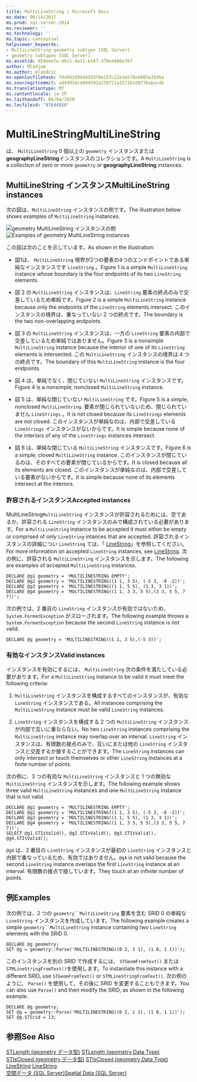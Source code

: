 ```yaml
---
title: MultiLineString | Microsoft Docs
ms.date: 06/14/2017
ms.prod: sql-server-2014
ms.reviewer: ''
ms.technology: ''
ms.topic: conceptual
helpviewer_keywords:
- MultiLineString geometry subtype [SQL Server]
- geometry subtypes [SQL Server]
ms.assetid: 95deeefe-d6c5-4a11-b347-379e4486e7b7
author: MladjoA
ms.author: mlandzic
ms.openlocfilehash: fdd093d99d055df8e15fc22e3e570e6805e35d6e
ms.sourcegitcommit: ad4d92dce894592a259721a1571b1d8736abacdb
ms.translationtype: MT
ms.contentlocale: ja-JP
ms.lasthandoff: 08/04/2020
ms.locfileid: "87644928"
---
```

# <a name="multilinestring"></a><span data-ttu-id="3bf3c-102">MultiLineString</span><span class="sxs-lookup"><span data-stu-id="3bf3c-102">MultiLineString</span></span>
  <span data-ttu-id="3bf3c-103">は、 `MultiLineString` 0 個以上の `geometry` インスタンスまたは**geographyLineString**インスタンスのコレクションです。</span><span class="sxs-lookup"><span data-stu-id="3bf3c-103">A `MultiLineString` is a collection of zero or more `geometry` or **geographyLineString** instances.</span></span>  
  
## <a name="multilinestring-instances"></a><span data-ttu-id="3bf3c-104">MultiLineString インスタンス</span><span class="sxs-lookup"><span data-stu-id="3bf3c-104">MultiLineString instances</span></span>  
 <span data-ttu-id="3bf3c-105">次の図は、`MultiLineString` インスタンスの例です。</span><span class="sxs-lookup"><span data-stu-id="3bf3c-105">The illustration below shows examples of `MultiLineString` instances.</span></span>  
  
 <span data-ttu-id="3bf3c-106">![geometry MultiLineString インスタンスの例](../../database-engine/media/multilinestring.gif "geometry MultiLineString インスタンスの例")</span><span class="sxs-lookup"><span data-stu-id="3bf3c-106">![Examples of geometry MultiLineString instances](../../database-engine/media/multilinestring.gif "Examples of geometry MultiLineString instances")</span></span>  
  
 <span data-ttu-id="3bf3c-107">この図は次のことを示しています。</span><span class="sxs-lookup"><span data-stu-id="3bf3c-107">As shown in the illustration:</span></span>  
  
-   <span data-ttu-id="3bf3c-108">図1は、 `MultiLineString` 境界が2つの要素の4つのエンドポイントである単純なインスタンスです `LineString` 。</span><span class="sxs-lookup"><span data-stu-id="3bf3c-108">Figure 1 is a simple `MultiLineString` instance whose boundary is the four endpoints of its two `LineString` elements.</span></span>  
  
-   <span data-ttu-id="3bf3c-109">図 2 の `MultiLineString` インスタンスは、`LineString` 要素の終点のみで交差しているため単純です。</span><span class="sxs-lookup"><span data-stu-id="3bf3c-109">Figure 2 is a simple `MultiLineString` instance because only the endpoints of the `LineString` elements intersect.</span></span> <span data-ttu-id="3bf3c-110">このインスタンスの境界は、重なっていない 2 つの終点です。</span><span class="sxs-lookup"><span data-stu-id="3bf3c-110">The boundary is the two non-overlapping endpoints.</span></span>  
  
-   <span data-ttu-id="3bf3c-111">図 3 の `MultiLineString` インスタンスは、一方の `LineString` 要素の内部で交差しているため単純ではありません。</span><span class="sxs-lookup"><span data-stu-id="3bf3c-111">Figure 3 is a nonsimple `MultiLineString` instance because the interior of one of its `LineString` elements is intersected.</span></span> <span data-ttu-id="3bf3c-112">この `MultiLineString` インスタンスの境界は 4 つの終点です。</span><span class="sxs-lookup"><span data-stu-id="3bf3c-112">The boundary of this `MultiLineString` instance is the four endpoints.</span></span>  
  
-   <span data-ttu-id="3bf3c-113">図 4 は、単純でなく、閉じていない `MultiLineString` インスタンスです。</span><span class="sxs-lookup"><span data-stu-id="3bf3c-113">Figure 4 is a nonsimple, nonclosed `MultiLineString` instance.</span></span>  
  
-   <span data-ttu-id="3bf3c-114">図 5 は、単純な閉じていない `MultiLineString` です。</span><span class="sxs-lookup"><span data-stu-id="3bf3c-114">Figure 5 is a simple, nonclosed `MultiLineString`.</span></span> <span data-ttu-id="3bf3c-115">要素が閉じられていないため、閉じられていません `LineStrings` 。</span><span class="sxs-lookup"><span data-stu-id="3bf3c-115">It is not closed because its `LineStrings` elements are not closed.</span></span> <span data-ttu-id="3bf3c-116">このインスタンスが単純なのは、内部で交差している `LineStrings` インスタンスがないからです。</span><span class="sxs-lookup"><span data-stu-id="3bf3c-116">It is simple because none of the interiors of any of the `LineStrings` instances intersect.</span></span>  
  
-   <span data-ttu-id="3bf3c-117">図 6 は、単純な閉じている `MultiLineString` インスタンスです。</span><span class="sxs-lookup"><span data-stu-id="3bf3c-117">Figure 6 is a simple, closed `MultiLineString` instance.</span></span> <span data-ttu-id="3bf3c-118">このインスタンスが閉じているのは、そのすべての要素が閉じているからです。</span><span class="sxs-lookup"><span data-stu-id="3bf3c-118">It is closed because all its elements are closed.</span></span> <span data-ttu-id="3bf3c-119">このインスタンスが単純なのは、内部で交差している要素がないからです。</span><span class="sxs-lookup"><span data-stu-id="3bf3c-119">It is simple because none of its elements intersect at the interiors.</span></span>  
  
### <a name="accepted-instances"></a><span data-ttu-id="3bf3c-120">許容されるインスタンス</span><span class="sxs-lookup"><span data-stu-id="3bf3c-120">Accepted instances</span></span>  
 <span data-ttu-id="3bf3c-121">MultiLineString`MultiLineString` インスタンスが許容されるためには、空であるか、許容される `LineString` インスタンスのみで構成されている必要があります。</span><span class="sxs-lookup"><span data-stu-id="3bf3c-121">For a `MultiLineString` instance to be accepted it must either be empty or comprised of only `LineString` intances that are accepted.</span></span> <span data-ttu-id="3bf3c-122">許容されるインスタンスの詳細につい `LineString` ては、「 [LineString](../spatial/linestring.md)」を参照してください。</span><span class="sxs-lookup"><span data-stu-id="3bf3c-122">For more information on accepted `LineString` instances, see [LineString](../spatial/linestring.md).</span></span> <span data-ttu-id="3bf3c-123">次の例に、許容される `MultiLineString` インスタンスを示します。</span><span class="sxs-lookup"><span data-stu-id="3bf3c-123">The following are examples of accepted `MultiLineString` instances.</span></span>  
  
```  
DECLARE @g1 geometry = 'MULTILINESTRING EMPTY';  
DECLARE @g2 geometry = 'MULTILINESTRING((1 1, 3 5), (-5 3, -8 -2))';  
DECLARE @g3 geometry = 'MULTILINESTRING((1 1, 5 5), (1 3, 3 1))';  
DECLARE @g4 geometry = 'MULTILINESTRING((1 1, 3 3, 5 5),(3 3, 5 5, 7 7))';  
```  
  
 <span data-ttu-id="3bf3c-124">次の例では、2 番目の `LineString` インスタンスが有効ではないため、`System.FormatException` がスローされます。</span><span class="sxs-lookup"><span data-stu-id="3bf3c-124">The following example throws a `System.FormatException` because the second `LineString` instance is not valid.</span></span>  
  
```  
DECLARE @g geometry = 'MULTILINESTRING((1 1, 3 5),(-5 3))';  
```  
  
### <a name="valid-instances"></a><span data-ttu-id="3bf3c-125">有効なインスタンス</span><span class="sxs-lookup"><span data-stu-id="3bf3c-125">Valid instances</span></span>  
 <span data-ttu-id="3bf3c-126">インスタンスを有効にするには、 `MultiLineString` 次の条件を満たしている必要があります。</span><span class="sxs-lookup"><span data-stu-id="3bf3c-126">For a `MultiLineString` instance to be valid it must meet the following criteria:</span></span>  
  
1.  <span data-ttu-id="3bf3c-127">`MultiLineString` インスタンスを構成するすべてのインスタンスが、有効な `LineString` インスタンスである。</span><span class="sxs-lookup"><span data-stu-id="3bf3c-127">All instances comprising the `MultiLineString` instance must be valid `LineString` instances.</span></span>  
  
2.  <span data-ttu-id="3bf3c-128">`LineString` インスタンスを構成する 2 つの `MultiLineString` インスタンスが内部で互いに重ならない。</span><span class="sxs-lookup"><span data-stu-id="3bf3c-128">No two `LineString` instances comprising the `MultiLineString` instance may overlap over an interval.</span></span> <span data-ttu-id="3bf3c-129">`LineString` インスタンスは、有限数の接点のみで、互いにまたは他の `LineString` インスタンスと交差するか接することができます。</span><span class="sxs-lookup"><span data-stu-id="3bf3c-129">The `LineString` instances can only intersect or touch themselves or other `LineString` instances at a finite number of points.</span></span>  
  
 <span data-ttu-id="3bf3c-130">次の例に、3 つの有効な `MultiLineString` インスタンスと 1 つの無効な `MultiLineString` インスタンスを示します。</span><span class="sxs-lookup"><span data-stu-id="3bf3c-130">The following example shows three valid `MultiLineString` instances and one `MultiLineString` instance that is not valid.</span></span>  
  
```  
DECLARE @g1 geometry = 'MULTILINESTRING EMPTY';  
DECLARE @g2 geometry = 'MULTILINESTRING((1 1, 3 5), (-5 3, -8 -2))';  
DECLARE @g3 geometry = 'MULTILINESTRING((1 1, 5 5), (1 3, 3 1))';  
DECLARE @g4 geometry = 'MULTILINESTRING((1 1, 3 3, 5 5),(3 3, 5 5, 7 7))';  
SELECT @g1.STIsValid(), @g2.STIsValid(), @g3.STIsValid(), @g4.STIsValid();  
```  
  
 <span data-ttu-id="3bf3c-131">`@g4` は、2 番目の `LineString` インスタンスが最初の `LineString` インスタンスと内部で重なっているため、有効ではありません。</span><span class="sxs-lookup"><span data-stu-id="3bf3c-131">`@g4` is not valid because the second `LineString` instance overlaps the first `LineString` instance at an interval.</span></span> <span data-ttu-id="3bf3c-132">有限数の接点で接しています。</span><span class="sxs-lookup"><span data-stu-id="3bf3c-132">They touch at an infinite number of points.</span></span>  
  
## <a name="examples"></a><span data-ttu-id="3bf3c-133">例</span><span class="sxs-lookup"><span data-stu-id="3bf3c-133">Examples</span></span>  
 <span data-ttu-id="3bf3c-134">次の例では、2 つの `geometry``MultiLineString` 要素を含む SRID 0 の単純な `LineString` インスタンスを作成しています。</span><span class="sxs-lookup"><span data-stu-id="3bf3c-134">The following example creates a simple `geometry``MultiLineString` instance containing two `LineString` elements with the SRID 0.</span></span>  
  
```  
DECLARE @g geometry;  
SET @g = geometry::Parse('MULTILINESTRING((0 2, 1 1), (1 0, 1 1))');  
```  
  
 <span data-ttu-id="3bf3c-135">このインスタンスを別の SRID で作成するには、 `STGeomFromText()` または `STMLineStringFromText()`を使用します。</span><span class="sxs-lookup"><span data-stu-id="3bf3c-135">To instantiate this instance with a different SRID, use `STGeomFromText()` or `STMLineStringFromText()`.</span></span> <span data-ttu-id="3bf3c-136">次の例のように、 `Parse()` を使用して、その後に SRID を変更することもできます。</span><span class="sxs-lookup"><span data-stu-id="3bf3c-136">You can also use `Parse()` and then modify the SRID, as shown in the following example.</span></span>  
  
```  
DECLARE @g geometry;  
SET @g = geometry::Parse('MULTILINESTRING((0 2, 1 1), (1 0, 1 1))');  
SET @g.STSrid = 13;  
```  
  
## <a name="see-also"></a><span data-ttu-id="3bf3c-137">参照</span><span class="sxs-lookup"><span data-stu-id="3bf3c-137">See Also</span></span>  
 <span data-ttu-id="3bf3c-138">[STLength &#40;geometry データ型&#41;](/sql/t-sql/spatial-geometry/stlength-geometry-data-type) </span><span class="sxs-lookup"><span data-stu-id="3bf3c-138">[STLength &#40;geometry Data Type&#41;](/sql/t-sql/spatial-geometry/stlength-geometry-data-type) </span></span>  
 <span data-ttu-id="3bf3c-139">[STIsClosed &#40;geometry データ型&#41;](/sql/t-sql/spatial-geometry/stisclosed-geometry-data-type) </span><span class="sxs-lookup"><span data-stu-id="3bf3c-139">[STIsClosed &#40;geometry Data Type&#41;](/sql/t-sql/spatial-geometry/stisclosed-geometry-data-type) </span></span>  
 <span data-ttu-id="3bf3c-140">[LineString](../spatial/linestring.md) </span><span class="sxs-lookup"><span data-stu-id="3bf3c-140">[LineString](../spatial/linestring.md) </span></span>  
 [<span data-ttu-id="3bf3c-141">空間データ &#40;SQL Server&#41;</span><span class="sxs-lookup"><span data-stu-id="3bf3c-141">Spatial Data &#40;SQL Server&#41;</span></span>](../spatial/spatial-data-sql-server.md)  
  
  

